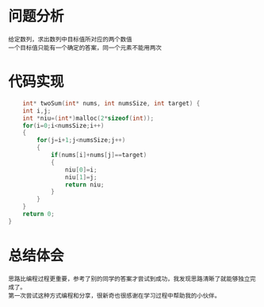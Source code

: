 # 问题分析 #
    给定数列，求出数列中目标值所对应的两个数值
	一个目标值只能有一个确定的答案，同一个元素不能用两次
# 代码实现 #
```C
    int* twoSum(int* nums, int numsSize, int target) {
    int i,j;
    int *niu=(int*)malloc(2*sizeof(int));
    for(i=0;i<numsSize;i++)
    {
        for(j=i+1;j<numsSize;j++)
        {
            if(nums[i]+nums[j]==target)
            {
                niu[0]=i;
                niu[1]=j;
                return niu;
            }
        }
    }
    return 0;
}
```
# 总结体会 #
    思路比编程过程更重要，参考了别的同学的答案才尝试到成功，我发现思路清晰了就能够独立完成了。
	第一次尝试这种方式编程和分享，很新奇也很感谢在学习过程中帮助我的小伙伴。
